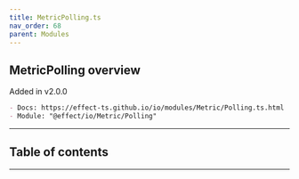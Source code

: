 ```yaml
---
title: MetricPolling.ts
nav_order: 68
parent: Modules
---
```


## MetricPolling overview

Added in v2.0.0

```md
- Docs: https://effect-ts.github.io/io/modules/Metric/Polling.ts.html
- Module: "@effect/io/Metric/Polling"
```

---

<h2 class="text-delta">Table of contents</h2>

---
